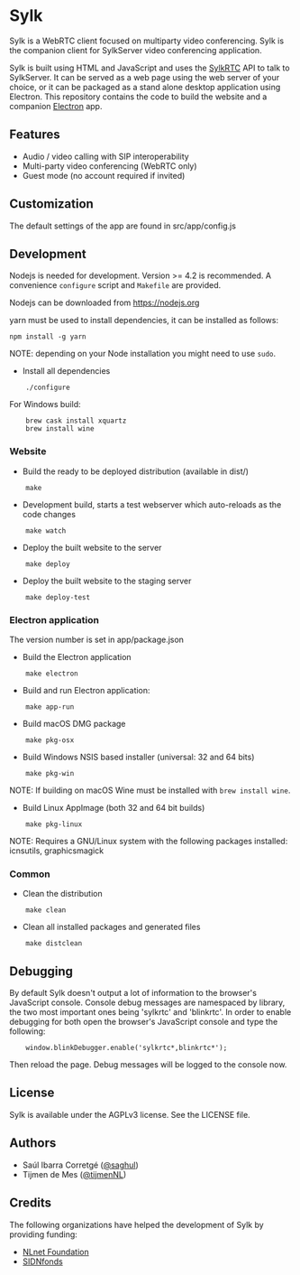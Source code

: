 
# Sylk

Sylk is a WebRTC client focused on multiparty video conferencing.  Sylk is
the companion client for SylkServer video conferencing application.

Sylk is built using HTML and JavaScript and uses the
[SylkRTC](https://github.com/AGProjects/sylkrtc.js) API to talk to
SylkServer.  It can be served as a web page using the web server of your
choice, or it can be packaged as a stand alone desktop application using
Electron.  This repository contains the code to build the website and a
companion [Electron](http://electron.atom.io) app.

## Features

* Audio / video calling with SIP interoperability
* Multi-party video conferencing (WebRTC only)
* Guest mode (no account required if invited)

## Customization

The default settings of the app are found in src/app/config.js

## Development

Nodejs is needed for development.  Version >= 4.2 is recommended.  A
convenience `configure` script and `Makefile` are provided.

Nodejs can be downloaded from https://nodejs.org

yarn must be used to install dependencies, it can be installed as
follows:

```
npm install -g yarn
```

NOTE: depending on your Node installation you might need to use `sudo`.

* Install all dependencies

```
    ./configure
```

For Windows build:

```
    brew cask install xquartz
    brew install wine
```


### Website

* Build the ready to be deployed distribution (available in dist/)

```
    make
```

* Development build, starts a test webserver which auto-reloads as the code changes

```
    make watch
```

* Deploy the built website to the server

```
    make deploy
```

* Deploy the built website to the staging server

```
    make deploy-test
```

### Electron application

The version number is set in app/package.json

* Build the Electron application

```
    make electron
```

* Build and run Electron application:

```
    make app-run
```

* Build macOS DMG package

```
    make pkg-osx
```

* Build Windows NSIS based installer (universal: 32 and 64 bits)

```
    make pkg-win
```

NOTE: If building on macOS Wine must be installed with `brew install wine`.

* Build Linux AppImage (both 32 and 64 bit builds)

```
    make pkg-linux
```

NOTE: Requires a GNU/Linux system with the following packages installed: icnsutils, graphicsmagick


### Common

* Clean the distribution

```
    make clean
```

* Clean all installed packages and generated files

```
    make distclean
```

## Debugging

By default Sylk doesn't output a lot of information to the browser's JavaScript console.
Console debug messages are namespaced by library, the two most important ones being 'sylkrtc' and 'blinkrtc'.
In order to enable debugging for both open the browser's JavaScript console and type the following:

```
    window.blinkDebugger.enable('sylkrtc*,blinkrtc*');
```

Then reload the page. Debug messages will be logged to the console now.


## License

Sylk is available under the AGPLv3 license. See the LICENSE file.


## Authors

* Saúl Ibarra Corretgé ([@saghul](https://github.com/saghul))
* Tijmen de Mes ([@tijmenNL](https://github.com/tijmenNL))


## Credits

The following organizations have helped the development of Sylk by providing funding:

* [NLnet Foundation](https://www.nlnet.nl)
* [SIDNfonds](https://www.sidnfonds.nl)
